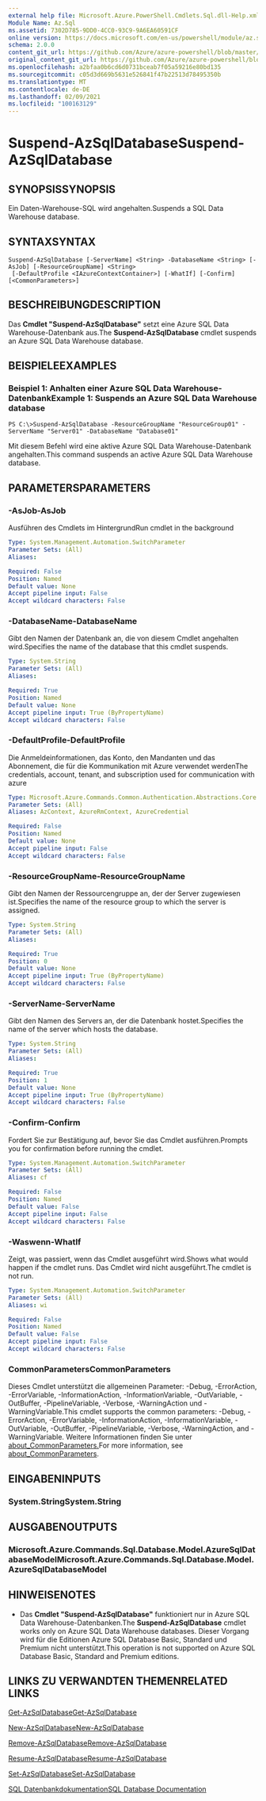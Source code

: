 ```yaml
---
external help file: Microsoft.Azure.PowerShell.Cmdlets.Sql.dll-Help.xml
Module Name: Az.Sql
ms.assetid: 7302D785-9DD0-4CC0-93C9-9A6EA60591CF
online version: https://docs.microsoft.com/en-us/powershell/module/az.sql/suspend-azsqldatabase
schema: 2.0.0
content_git_url: https://github.com/Azure/azure-powershell/blob/master/src/Sql/Sql/help/Suspend-AzSqlDatabase.md
original_content_git_url: https://github.com/Azure/azure-powershell/blob/master/src/Sql/Sql/help/Suspend-AzSqlDatabase.md
ms.openlocfilehash: a2bfaa0b6cd6d0731bceab7f05a59216e80bd135
ms.sourcegitcommit: c05d3d669b5631e526841f47b22513d78495350b
ms.translationtype: MT
ms.contentlocale: de-DE
ms.lasthandoff: 02/09/2021
ms.locfileid: "100163129"
---
```

# <span data-ttu-id="6e8d5-101">Suspend-AzSqlDatabase</span><span class="sxs-lookup"><span data-stu-id="6e8d5-101">Suspend-AzSqlDatabase</span></span>

## <span data-ttu-id="6e8d5-102">SYNOPSIS</span><span class="sxs-lookup"><span data-stu-id="6e8d5-102">SYNOPSIS</span></span>
<span data-ttu-id="6e8d5-103">Ein Daten-Warehouse-SQL wird angehalten.</span><span class="sxs-lookup"><span data-stu-id="6e8d5-103">Suspends a SQL Data Warehouse database.</span></span>

## <span data-ttu-id="6e8d5-104">SYNTAX</span><span class="sxs-lookup"><span data-stu-id="6e8d5-104">SYNTAX</span></span>

```
Suspend-AzSqlDatabase [-ServerName] <String> -DatabaseName <String> [-AsJob] [-ResourceGroupName] <String>
 [-DefaultProfile <IAzureContextContainer>] [-WhatIf] [-Confirm] [<CommonParameters>]
```

## <span data-ttu-id="6e8d5-105">BESCHREIBUNG</span><span class="sxs-lookup"><span data-stu-id="6e8d5-105">DESCRIPTION</span></span>
<span data-ttu-id="6e8d5-106">Das **Cmdlet "Suspend-AzSqlDatabase"** setzt eine Azure SQL Data Warehouse-Datenbank aus.</span><span class="sxs-lookup"><span data-stu-id="6e8d5-106">The **Suspend-AzSqlDatabase** cmdlet suspends an Azure SQL Data Warehouse database.</span></span>

## <span data-ttu-id="6e8d5-107">BEISPIELE</span><span class="sxs-lookup"><span data-stu-id="6e8d5-107">EXAMPLES</span></span>

### <span data-ttu-id="6e8d5-108">Beispiel 1: Anhalten einer Azure SQL Data Warehouse-Datenbank</span><span class="sxs-lookup"><span data-stu-id="6e8d5-108">Example 1: Suspends an Azure SQL Data Warehouse database</span></span>
```
PS C:\>Suspend-AzSqlDatabase -ResourceGroupName "ResourceGroup01" -ServerName "Server01" -DatabaseName "Database01"
```

<span data-ttu-id="6e8d5-109">Mit diesem Befehl wird eine aktive Azure SQL Data Warehouse-Datenbank angehalten.</span><span class="sxs-lookup"><span data-stu-id="6e8d5-109">This command suspends an active Azure SQL Data Warehouse database.</span></span>

## <span data-ttu-id="6e8d5-110">PARAMETERS</span><span class="sxs-lookup"><span data-stu-id="6e8d5-110">PARAMETERS</span></span>

### <span data-ttu-id="6e8d5-111">-AsJob</span><span class="sxs-lookup"><span data-stu-id="6e8d5-111">-AsJob</span></span>
<span data-ttu-id="6e8d5-112">Ausführen des Cmdlets im Hintergrund</span><span class="sxs-lookup"><span data-stu-id="6e8d5-112">Run cmdlet in the background</span></span>

```yaml
Type: System.Management.Automation.SwitchParameter
Parameter Sets: (All)
Aliases:

Required: False
Position: Named
Default value: None
Accept pipeline input: False
Accept wildcard characters: False
```

### <span data-ttu-id="6e8d5-113">-DatabaseName</span><span class="sxs-lookup"><span data-stu-id="6e8d5-113">-DatabaseName</span></span>
<span data-ttu-id="6e8d5-114">Gibt den Namen der Datenbank an, die von diesem Cmdlet angehalten wird.</span><span class="sxs-lookup"><span data-stu-id="6e8d5-114">Specifies the name of the database that this cmdlet suspends.</span></span>

```yaml
Type: System.String
Parameter Sets: (All)
Aliases:

Required: True
Position: Named
Default value: None
Accept pipeline input: True (ByPropertyName)
Accept wildcard characters: False
```

### <span data-ttu-id="6e8d5-115">-DefaultProfile</span><span class="sxs-lookup"><span data-stu-id="6e8d5-115">-DefaultProfile</span></span>
<span data-ttu-id="6e8d5-116">Die Anmeldeinformationen, das Konto, den Mandanten und das Abonnement, die für die Kommunikation mit Azure verwendet werden</span><span class="sxs-lookup"><span data-stu-id="6e8d5-116">The credentials, account, tenant, and subscription used for communication with azure</span></span>

```yaml
Type: Microsoft.Azure.Commands.Common.Authentication.Abstractions.Core.IAzureContextContainer
Parameter Sets: (All)
Aliases: AzContext, AzureRmContext, AzureCredential

Required: False
Position: Named
Default value: None
Accept pipeline input: False
Accept wildcard characters: False
```

### <span data-ttu-id="6e8d5-117">-ResourceGroupName</span><span class="sxs-lookup"><span data-stu-id="6e8d5-117">-ResourceGroupName</span></span>
<span data-ttu-id="6e8d5-118">Gibt den Namen der Ressourcengruppe an, der der Server zugewiesen ist.</span><span class="sxs-lookup"><span data-stu-id="6e8d5-118">Specifies the name of the resource group to which the server is assigned.</span></span>

```yaml
Type: System.String
Parameter Sets: (All)
Aliases:

Required: True
Position: 0
Default value: None
Accept pipeline input: True (ByPropertyName)
Accept wildcard characters: False
```

### <span data-ttu-id="6e8d5-119">-ServerName</span><span class="sxs-lookup"><span data-stu-id="6e8d5-119">-ServerName</span></span>
<span data-ttu-id="6e8d5-120">Gibt den Namen des Servers an, der die Datenbank hostet.</span><span class="sxs-lookup"><span data-stu-id="6e8d5-120">Specifies the name of the server which hosts the database.</span></span>

```yaml
Type: System.String
Parameter Sets: (All)
Aliases:

Required: True
Position: 1
Default value: None
Accept pipeline input: True (ByPropertyName)
Accept wildcard characters: False
```

### <span data-ttu-id="6e8d5-121">-Confirm</span><span class="sxs-lookup"><span data-stu-id="6e8d5-121">-Confirm</span></span>
<span data-ttu-id="6e8d5-122">Fordert Sie zur Bestätigung auf, bevor Sie das Cmdlet ausführen.</span><span class="sxs-lookup"><span data-stu-id="6e8d5-122">Prompts you for confirmation before running the cmdlet.</span></span>

```yaml
Type: System.Management.Automation.SwitchParameter
Parameter Sets: (All)
Aliases: cf

Required: False
Position: Named
Default value: False
Accept pipeline input: False
Accept wildcard characters: False
```

### <span data-ttu-id="6e8d5-123">-Waswenn</span><span class="sxs-lookup"><span data-stu-id="6e8d5-123">-WhatIf</span></span>
<span data-ttu-id="6e8d5-124">Zeigt, was passiert, wenn das Cmdlet ausgeführt wird.</span><span class="sxs-lookup"><span data-stu-id="6e8d5-124">Shows what would happen if the cmdlet runs.</span></span>
<span data-ttu-id="6e8d5-125">Das Cmdlet wird nicht ausgeführt.</span><span class="sxs-lookup"><span data-stu-id="6e8d5-125">The cmdlet is not run.</span></span>

```yaml
Type: System.Management.Automation.SwitchParameter
Parameter Sets: (All)
Aliases: wi

Required: False
Position: Named
Default value: False
Accept pipeline input: False
Accept wildcard characters: False
```

### <span data-ttu-id="6e8d5-126">CommonParameters</span><span class="sxs-lookup"><span data-stu-id="6e8d5-126">CommonParameters</span></span>
<span data-ttu-id="6e8d5-127">Dieses Cmdlet unterstützt die allgemeinen Parameter: -Debug, -ErrorAction, -ErrorVariable, -InformationAction, -InformationVariable, -OutVariable, -OutBuffer, -PipelineVariable, -Verbose, -WarningAction und -WarningVariable.</span><span class="sxs-lookup"><span data-stu-id="6e8d5-127">This cmdlet supports the common parameters: -Debug, -ErrorAction, -ErrorVariable, -InformationAction, -InformationVariable, -OutVariable, -OutBuffer, -PipelineVariable, -Verbose, -WarningAction, and -WarningVariable.</span></span> <span data-ttu-id="6e8d5-128">Weitere Informationen finden Sie unter [about_CommonParameters.](http://go.microsoft.com/fwlink/?LinkID=113216)</span><span class="sxs-lookup"><span data-stu-id="6e8d5-128">For more information, see [about_CommonParameters](http://go.microsoft.com/fwlink/?LinkID=113216).</span></span>

## <span data-ttu-id="6e8d5-129">EINGABEN</span><span class="sxs-lookup"><span data-stu-id="6e8d5-129">INPUTS</span></span>

### <span data-ttu-id="6e8d5-130">System.String</span><span class="sxs-lookup"><span data-stu-id="6e8d5-130">System.String</span></span>

## <span data-ttu-id="6e8d5-131">AUSGABEN</span><span class="sxs-lookup"><span data-stu-id="6e8d5-131">OUTPUTS</span></span>

### <span data-ttu-id="6e8d5-132">Microsoft.Azure.Commands.Sql.Database.Model.AzureSqlDatabaseModel</span><span class="sxs-lookup"><span data-stu-id="6e8d5-132">Microsoft.Azure.Commands.Sql.Database.Model.AzureSqlDatabaseModel</span></span>

## <span data-ttu-id="6e8d5-133">HINWEISE</span><span class="sxs-lookup"><span data-stu-id="6e8d5-133">NOTES</span></span>
* <span data-ttu-id="6e8d5-134">Das **Cmdlet "Suspend-AzSqlDatabase"** funktioniert nur in Azure SQL Data Warehouse-Datenbanken.</span><span class="sxs-lookup"><span data-stu-id="6e8d5-134">The **Suspend-AzSqlDatabase** cmdlet works only on Azure SQL Data Warehouse databases.</span></span> <span data-ttu-id="6e8d5-135">Dieser Vorgang wird für die Editionen Azure SQL Database Basic, Standard und Premium nicht unterstützt.</span><span class="sxs-lookup"><span data-stu-id="6e8d5-135">This operation is not supported on Azure SQL Database Basic, Standard and Premium editions.</span></span>

## <span data-ttu-id="6e8d5-136">LINKS ZU VERWANDTEN THEMEN</span><span class="sxs-lookup"><span data-stu-id="6e8d5-136">RELATED LINKS</span></span>

[<span data-ttu-id="6e8d5-137">Get-AzSqlDatabase</span><span class="sxs-lookup"><span data-stu-id="6e8d5-137">Get-AzSqlDatabase</span></span>](./Get-AzSqlDatabase.md)

[<span data-ttu-id="6e8d5-138">New-AzSqlDatabase</span><span class="sxs-lookup"><span data-stu-id="6e8d5-138">New-AzSqlDatabase</span></span>](./New-AzSqlDatabase.md)

[<span data-ttu-id="6e8d5-139">Remove-AzSqlDatabase</span><span class="sxs-lookup"><span data-stu-id="6e8d5-139">Remove-AzSqlDatabase</span></span>](./Remove-AzSqlDatabase.md)

[<span data-ttu-id="6e8d5-140">Resume-AzSqlDatabase</span><span class="sxs-lookup"><span data-stu-id="6e8d5-140">Resume-AzSqlDatabase</span></span>](./Resume-AzSqlDatabase.md)

[<span data-ttu-id="6e8d5-141">Set-AzSqlDatabase</span><span class="sxs-lookup"><span data-stu-id="6e8d5-141">Set-AzSqlDatabase</span></span>](./Set-AzSqlDatabase.md)

[<span data-ttu-id="6e8d5-142">SQL Datenbankdokumentation</span><span class="sxs-lookup"><span data-stu-id="6e8d5-142">SQL Database Documentation</span></span>](https://docs.microsoft.com/azure/sql-database/)


